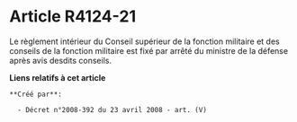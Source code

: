 # Article R4124-21

Le règlement intérieur du Conseil supérieur de la fonction militaire et des conseils de la fonction militaire est fixé par
arrêté du ministre de la défense après avis desdits conseils.

**Liens relatifs à cet article**

	**Créé par**:

	  - Décret n°2008-392 du 23 avril 2008 - art. (V)
